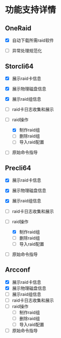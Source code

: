 # 功能支持详情



## OneRaid
- [x] 自动下载所需raid软件
- [ ] 异常处理规范化


## Storcli64
- [x] 展示raid卡信息
- [x] 展示物理磁盘信息
- [x] 展示raid组信息
- [ ] raid卡日志收集和展示
- [ ] raid操作
  - [x] 制作raid组
  - [ ] 删除raid组
  - [ ] 导入raid配置
- [ ] 原始命令指导


## Precli64
- [x] 展示raid卡信息
- [x] 展示物理磁盘信息
- [x] 展示raid组信息
- [ ] raid卡日志收集和展示
- [ ] raid操作
  - [x] 制作raid组
  - [ ] 删除raid组
  - [ ] 导入raid配置
- [ ] 原始命令指导


## Arcconf
- [x] 展示raid卡信息
- [x] 展示物理磁盘信息
- [ ] 展示raid组信息
- [ ] raid卡日志收集和展示
- [ ] raid操作
  - [ ] 制作raid组
  - [ ] 删除raid组
  - [ ] 导入raid配置
- [ ] 原始命令指导